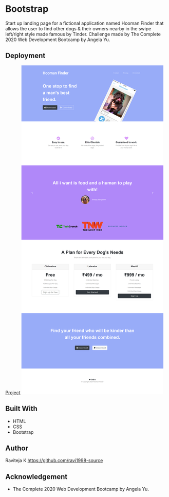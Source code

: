 # Bootstrap
Start up landing page for a fictional application named Hooman Finder that allows the user to find other dogs & their owners nearby in the swipe left/right style made famous by Tinder. Challenge made by The Complete 2020 Web Development Bootcamp by Angela Yu.

## Deployment
[Project](https://ravi1998-source.github.io/BootStrap/)
![Alt text](https://github.com/ravi1998-source/BootStrap/blob/main/Cover%20page.png)

## Built With
* HTML
* CSS
* Bootstrap
## Author
Raviteja K https://github.com/ravi1998-source

## Acknowledgement
* The Complete 2020 Web Development Bootcamp by Angela Yu.
